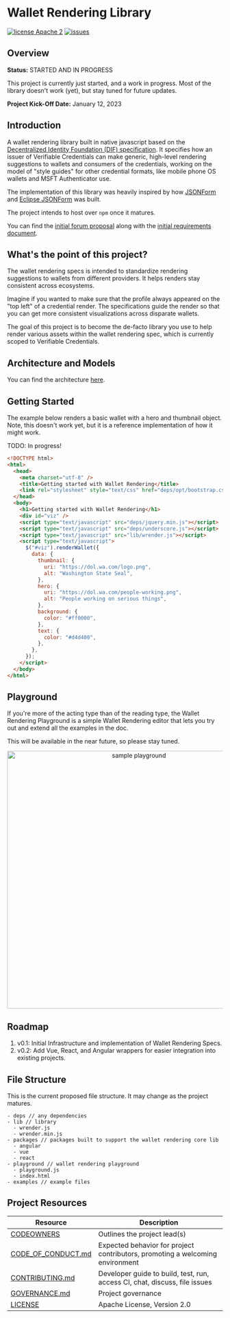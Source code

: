 # Wallet Rendering Library

[![license Apache 2](https://img.shields.io/badge/license-Apache%202-black)](https://github.com/TBD54566975/ssi-sdk/blob/main/LICENSE)
[![issues](https://img.shields.io/github/issues/TBD54566975/incubation-wallet-rendering)](https://github.com/TBD54566975/incubation-wallet-rendering/issues)

## Overview

**Status:** STARTED AND IN PROGRESS

This project is currently just started, and a work in progress. Most of the
library doesn't work (yet), but stay tuned for future updates.

**Project Kick-Off Date:** January 12, 2023

## Introduction

A wallet rendering library built in native javascript based on the
[Decentralized Identity Foundation (DIF)
specification](https://identity.foundation/wallet-rendering/). It specifies how
an issuer of Verifiable Credentials can make generic, high-level rendering
suggestions to wallets and consumers of the credentials, working on the model of
"style guides" for other credential formats, like mobile phone OS wallets and
MSFT Authenticator use.

The implementation of this library was heavily inspired by how [JSONForm](https://github.com/jsonform/jsonform) and [Eclipse
JSONForm](https://github.com/eclipsesource/jsonforms) was built.

The project intends to host over `npm` once it matures.

You can find the [initial forum proposal](https://forums.tbd.website/t/incubator-proposal-shared-js-components/214/22)
along with the [initial requirements document](./docs/proposal.md).

## What's the point of this project?

The wallet rendering specs is intended to standardize rendering suggestions to
wallets from different providers. It helps renders stay consistent across
ecosystems.

Imagine if you wanted to make sure that the profile always appeared on the "top
left" of a credential render. The specifications guide the render so
that you can get more consistent visualizations across disparate wallets.

The goal of this project is to become the de-facto library you use to help
render various assets within the wallet rendering spec, which is currently
scoped to Verifiable Credentials.

## Architecture and Models

You can find the architecture [here](./docs/architecture.md).

## Getting Started

The example below renders a basic wallet with a hero and thumbnail object. Note,
this doesn't work yet, but it is a reference implementation of how it might
work.

TODO: In progress!

```html
<!DOCTYPE html>
<html>
  <head>
    <meta charset="utf-8" />
    <title>Getting started with Wallet Rendering</title>
    <link rel="stylesheet" style="text/css" href="deps/opt/bootstrap.css" />
  </head>
  <body>
    <h1>Getting started with Wallet Rendering</h1>
    <div id="viz" />
    <script type="text/javascript" src="deps/jquery.min.js"></script>
    <script type="text/javascript" src="deps/underscore.js"></script>
    <script type="text/javascript" src="lib/wrender.js"></script>
    <script type="text/javascript">
      $("#viz").renderWallet({
        data: {
          thumbnail: {
            uri: "https://dol.wa.com/logo.png",
            alt: "Washington State Seal",
          },
          hero: {
            uri: "https://dol.wa.com/people-working.png",
            alt: "People working on serious things",
          },
          background: {
            color: "#ff0000",
          },
          text: {
            color: "#d4d400",
          },
        },
      });
    </script>
  </body>
</html>
```

## Playground

If you're more of the acting type than of the reading type, the Wallet Rendering
Playground is a simple Wallet Rendering editor that lets you try out and extend all the examples in the doc.

This will be available in the near future, so please stay tuned.

<div align="center">
  <img width="600" src="https://i.imgur.com/paIo8Yi.png" alt="sample playground" />
</div>

## Roadmap

1. v0.1: Initial Infrastructure and implementation of Wallet Rendering Specs.
2. v0.2: Add Vue, React, and Angular wrappers for easier integration into
   existing projects.

## File Structure

This is the current proposed file structure. It may change as the project matures.

```text
- deps // any dependencies
- lib // library
  - wrender.js
  - wrender.min.js
- packages // packages built to support the wallet rendering core lib
  - angular
  - vue
  - react
- playground // wallet rendering playground
  - playground.js
  - index.html
- examples // example files
```

## Project Resources

| Resource                                   | Description                                                                   |
| ------------------------------------------ | ----------------------------------------------------------------------------- |
| [CODEOWNERS](./CODEOWNERS)                 | Outlines the project lead(s)                                                  |
| [CODE_OF_CONDUCT.md](./CODE_OF_CONDUCT.md) | Expected behavior for project contributors, promoting a welcoming environment |
| [CONTRIBUTING.md](./CONTRIBUTING.md)       | Developer guide to build, test, run, access CI, chat, discuss, file issues    |
| [GOVERNANCE.md](./GOVERNANCE.md)           | Project governance                                                            |
| [LICENSE](./LICENSE)                       | Apache License, Version 2.0                                                   |
